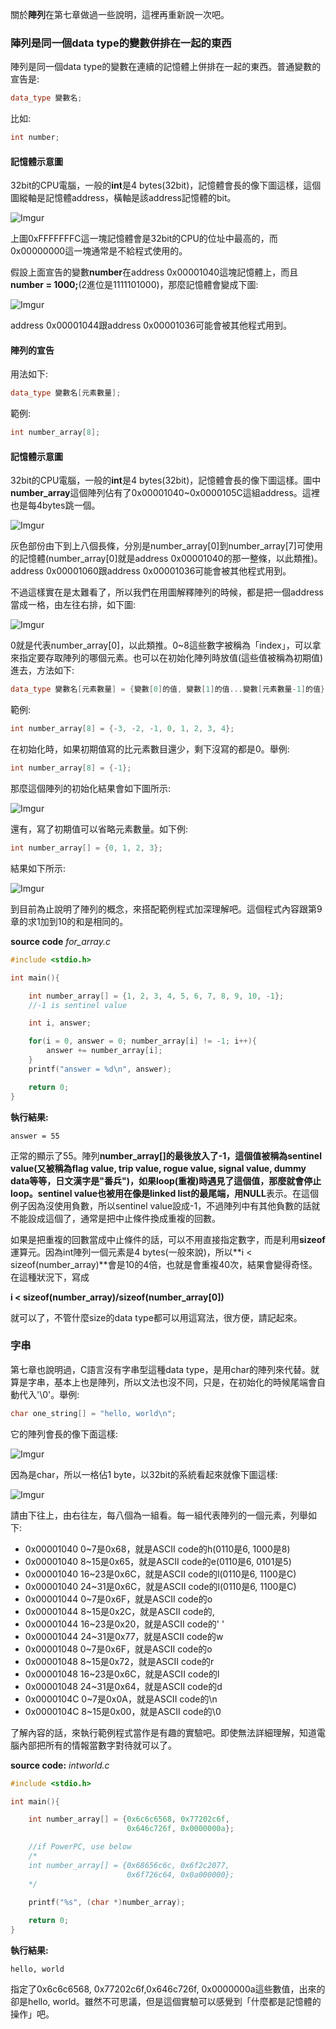 關於**陣列**在第七章做過一些說明，這裡再重新說一次吧。

### 陣列是同一個data type的變數併排在一起的東西

陣列是同一個data type的變數在連續的記憶體上併排在一起的東西。普通變數的宣告是:

```cpp
data_type 變數名;
```
比如:
```cpp
int number;
```
#### 記憶體示意圖

32bit的CPU電腦，一般的**int**是4 bytes(32bit)，記憶體會長的像下圖這樣，這個圖縱軸是記憶體address，橫軸是該address記憶體的bit。

![Imgur](http://i.imgur.com/7sHGv9S.png)

上圖0xFFFFFFFC這一塊記憶體會是32bit的CPU的位址中最高的，而0x00000000這一塊通常是不給程式使用的。

假設上面宣告的變數**number**在address 0x00001040這塊記憶體上，而且**number = 1000;**(2進位是1111101000)，那麼記憶體會變成下圖:

![Imgur](http://i.imgur.com/Si79vrf.png)

address 0x00001044跟address 0x00001036可能會被其他程式用到。

#### 陣列的宣告

用法如下:
```cpp
data_type 變數名[元素數量];
```
範例:
```cpp
int number_array[8];
```
#### 記憶體示意圖

32bit的CPU電腦，一般的**int**是4 bytes(32bit)，記憶體會長的像下圖這樣。圖中**number_array**這個陣列佔有了0x00001040~0x0000105C這組address。這裡也是每4bytes跳一個。

![Imgur](http://i.imgur.com/4LtDsoS.png)

灰色部份由下到上八個長條，分別是number_array[0]到number_array[7]可使用的記憶體(number_array[0]就是address 0x00001040的那一整條，以此類推)。address 0x00001060跟address 0x00001036可能會被其他程式用到。

不過這樣實在是太難看了，所以我們在用圖解釋陣列的時候，都是把一個address當成一格，由左往右排，如下圖:

![Imgur](http://i.imgur.com/lRx8QY3.png)

0就是代表number_array[0]，以此類推。0~8這些數字被稱為「index」，可以拿來指定要存取陣列的哪個元素。也可以在初始化陣列時放值(這些值被稱為初期值)進去，方法如下:

```cpp
data_type 變數名[元素數量] = {變數[0]的值, 變數[1]的值...變數[元素數量-1]的值};
```

範例:

```cpp
int number_array[8] = {-3, -2, -1, 0, 1, 2, 3, 4};
```
在初始化時，如果初期值寫的比元素數目還少，剩下沒寫的都是0。舉例:

```cpp
int number_array[8] = {-1};
```
那麼這個陣列的初始化結果會如下圖所示:

![Imgur](http://i.imgur.com/UN11Z5A.png)

還有，寫了初期值可以省略元素數量。如下例:

```cpp
int number_array[] = {0, 1, 2, 3};
```
結果如下所示:

![Imgur](http://i.imgur.com/qzrRXw9.png)

到目前為止說明了陣列的概念，來搭配範例程式加深理解吧。這個程式內容跟第9章的求1加到10的和是相同的。

**source code**
*for_array.c*
```cpp
#include <stdio.h>

int main(){

	int number_array[] = {1, 2, 3, 4, 5, 6, 7, 8, 9, 10, -1};
	//-1 is sentinel value

	int i, answer;

	for(i = 0, answer = 0; number_array[i] != -1; i++){
		answer += number_array[i];
	}
	printf("answer = %d\n", answer);

	return 0;
}
```
**執行結果:**
```
answer = 55
```
正常的顯示了55。陣列**number_array[]**的最後放入了-1，這個值被稱為sentinel value(又被稱為flag value, trip value, rogue value, signal value, dummy data等等，日文漢字是"番兵")，如果loop(重複)時遇見了這個值，那麼就會停止loop。sentinel value也被用在像是linked list的最尾端，用**NULL**表示。在這個例子因為沒使用負數，所以sentinel value設成-1，不過陣列中有其他負數的話就不能設成這個了，通常是把中止條件換成重複的回數。

如果是把重複的回數當成中止條件的話，可以不用直接指定數字，而是利用**sizeof**運算元。因為int陣列一個元素是4 bytes(一般來說)，所以**i &lt; sizeof(number_array)**會是10的4倍，也就是會重複40次，結果會變得奇怪。在這種狀況下，寫成

**i &lt; sizeof(number_array)/sizeof(number_array[0])**

就可以了，不管什麼size的data type都可以用這寫法，很方便，請記起來。

### 字串

第七章也說明過，C語言沒有字串型這種data type，是用char的陣列來代替。就算是字串，基本上也是陣列，所以文法也沒不同，只是，在初始化的時候尾端會自動代入'\0'。舉例:

```cpp
char one_string[] = "hello, world\n";
```
它的陣列會長的像下面這樣:

![Imgur](http://i.imgur.com/1kPXDzU.png)

因為是char，所以一格佔1 byte，以32bit的系統看起來就像下圖這樣:

![Imgur](http://i.imgur.com/JpQm9fV.png)

請由下往上，由右往左，每八個為一組看。每一組代表陣列的一個元素，列舉如下:

* 0x00001040 0~7是0x68，就是ASCII code的h(0110是6, 1000是8)
* 0x00001040 8~15是0x65，就是ASCII code的e(0110是6, 0101是5)
* 0x00001040 16~23是0x6C，就是ASCII code的l(0110是6, 1100是C)
* 0x00001040 24~31是0x6C，就是ASCII code的l(0110是6, 1100是C)
* 0x00001044 0~7是0x6F，就是ASCII code的o
* 0x00001044 8~15是0x2C，就是ASCII code的,
* 0x00001044 16~23是0x20，就是ASCII code的' '
* 0x00001044 24~31是0x77，就是ASCII code的w
* 0x00001048 0~7是0x6F，就是ASCII code的o
* 0x00001048 8~15是0x72，就是ASCII code的r
* 0x00001048 16~23是0x6C，就是ASCII code的l
* 0x00001048 24~31是0x64，就是ASCII code的d
* 0x0000104C 0~7是0x0A，就是ASCII code的\n
* 0x0000104C 8~15是0x00，就是ASCII code的\0

了解內容的話，來執行範例程式當作是有趣的實驗吧。即使無法詳細理解，知道電腦內部把所有的情報當數字對待就可以了。

**source code:**
*intworld.c*
```cpp
#include <stdio.h>

int main(){

	int number_array[] = {0x6c6c6568, 0x77202c6f,
						  0x646c726f, 0x0000000a};

	//if PowerPC, use below
	/*
	int number_array[] = {0x68656c6c, 0x6f2c2077,
						  0x6f726c64, 0x0a000000};
	*/
	
	printf("%s", (char *)number_array);

	return 0;
}
```
**執行結果:**
```
hello, world
```
指定了0x6c6c6568, 0x77202c6f,0x646c726f, 0x0000000a這些數值，出來的卻是hello, world。雖然不可思議，但是這個實驗可以感覺到「什麼都是記憶體的操作」吧。